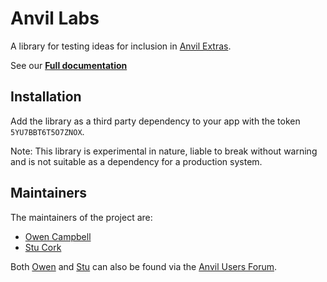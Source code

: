 # Anvil Labs

A library for testing ideas for inclusion in [Anvil Extras](https://github.com/anvilistas/anvil-extras).

See our **[Full documentation](https://anvil-labs.readthedocs.io/en/latest/)**


## Installation

Add the library as a third party dependency to your app with the token `5YU7BBT6T5O7ZNOX`.

Note: This library is experimental in nature, liable to break without warning and is not suitable as a dependency for a production system.


## Maintainers

The maintainers of the project are:

- [Owen Campbell](https://github.com/meatballs)
- [Stu Cork](https://github.com/s-cork)

Both [Owen](https://anvil.works/forum/u/owen.campbell) and [Stu](https://anvil.works/forum/u/stucork) can also be found via the [Anvil Users Forum](https://anvil.works/forum).

